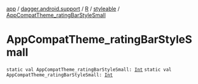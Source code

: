 [app](../../../index.md) / [dagger.android.support](../../index.md) / [R](../index.md) / [styleable](index.md) / [AppCompatTheme_ratingBarStyleSmall](./-app-compat-theme_rating-bar-style-small.md)

# AppCompatTheme_ratingBarStyleSmall

`static val AppCompatTheme_ratingBarStyleSmall: `[`Int`](https://kotlinlang.org/api/latest/jvm/stdlib/kotlin/-int/index.html)
`static val AppCompatTheme_ratingBarStyleSmall: `[`Int`](https://kotlinlang.org/api/latest/jvm/stdlib/kotlin/-int/index.html)